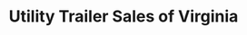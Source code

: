 ---
title: "Utility Trailer Sales of Virginia"
url: /ashland/utility-trailer-sales-of-virginia/
shop: trailer
---